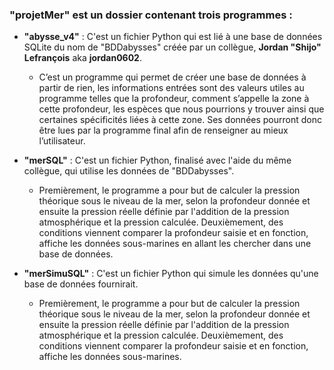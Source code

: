 ### "projetMer" est un dossier contenant trois programmes :
* **"abysse_v4"** : C'est un fichier Python qui est lié à une base de données SQLite du nom de "BDDabysses" créée par un collègue, **Jordan "Shijo" Lefrançois** aka **jordan0602**.
  * C’est un programme qui permet de créer une base de données à partir de rien, les informations entrées sont des valeurs utiles au programme telles que la profondeur, comment s’appelle la zone à cette profondeur, les espèces que nous pourrions y trouver ainsi que certaines spécificités liées à cette zone. Ses données pourront donc être lues par la programme final afin de renseigner au mieux l’utilisateur.

* **"merSQL"** : C'est un fichier Python, finalisé avec l'aide du même collègue, qui utilise les données de "BDDabysses".
  * Premièrement, le programme a pour but de calculer la pression théorique sous le niveau de la mer, selon la profondeur donnée et ensuite la pression réelle définie par l'addition de la pression atmosphérique et la pression calculée. 
Deuxièmement, des conditions viennent comparer la profondeur saisie et en fonction, affiche les données sous-marines en allant les chercher dans une base de données.
* **"merSimuSQL"** : C'est un fichier Python qui simule les données qu'une base de données fournirait.
  * Premièrement, le programme a pour but de calculer la pression théorique sous le niveau de la mer, selon la profondeur donnée et ensuite la pression réelle définie par l'addition de la pression atmosphérique et la pression calculée. 
Deuxièmement, des conditions viennent comparer la profondeur saisie et en fonction, affiche les données sous-marines.
